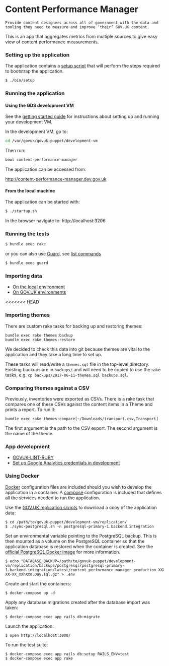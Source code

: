 # Content Performance Manager

`Provide content designers across all of government with the data and tooling they need to measure and improve ‘their’ GOV.UK content.`

This is an app that aggregates metrics from multiple sources to give easy view of content performance measurements.

### Setting up the application

The application contains a [setup script](./bin/setup) that will perform the
steps required to bootstrap the application.

```bash
$ ./bin/setup
```

### Running the application
#### Using the GDS development VM

See the [getting started guide](https://docs.publishing.service.gov.uk/getting-started.html) for instructions about setting up and running your development VM.

In the development VM, go to:

```bash
cd /var/govuk/govuk-puppet/development-vm
```

Then run:

 ```bash
 bowl content-performance-manager
 ```

The application can be accessed from:

http://content-performance-manager.dev.gov.uk

#### From the local machine

The application can be started with:

```bash
$ ./startup.sh
```

In the browser navigate to: http://localhost:3206

### Running the tests
 ```bash
 $ bundle exec rake
 ```

 or you can also use [Guard](https://github.com/guard/guard), see [list commands](https://github.com/guard/guard/wiki/List-of-Guard-Commands)

 ```bash
 $ bundle exec guard
 ```

### Importing data

* [On the local environment](doc/importing_data.md#Local_environment)
* [On GOV.UK environments](doc/importing_data.md#jenkins)

<<<<<<< HEAD
### Importing themes

There are custom rake tasks for backing up and restoring themes:

```
bundle exec rake themes:backup
bundle exec rake themes:restore
```

We decided to check this data into git because themes are vital to the
application and they take a long time to set up.

These tasks will read/write a `themes.sql` file in the top-level directory.
Existing backups are in `backups/` and will need to be copied to use the rake
tasks, e.g. `cp backups/2017-06-11-themes.sql backups.sql`.

### Comparing themes against a CSV

Previously, inventories were exported as CSVs. There is a rake task that
compares one of these CSVs against the content items in a Theme and prints a
report. To run it:

```
bundle exec rake themes:compare[~/Downloads/transport.csv,Transport]
```

The first argument is the path to the CSV export. The second argument is the
name of the theme.


### App development

* [GOVUK-LINT-RUBY](doc/govuk-lint.md)
* [Set up Google Analytics credentials in development](doc/google_analytics_setup.md)


### Using Docker

[Docker] configuration files are included should you wish to develop the
application in a container. A [compose][docker compose] configuration is
included that defines all the services needed to run the application.

Use the [GOV.UK replication scripts] to download a copy of the application data:

```commandline
$ cd /path/to/govuk-puppet/development-vm/replication/
$ ./sync-postgresql.sh -n postgresql-primary-1.backend.integration
```

Set an environmental variable pointing to the PostgreSQL backup. This is then
mounted as a volume on the PostgreSQL container so that the application
database is restored when the container is created. See the
[official PostgreSQL Docker image](https://hub.docker.com/_/postgres/) for more
information.

```commandline
$ echo "DATABASE_BACKUP=/path/to/govuk-puppet/development-vm/replication/backups/postgresql/postgresql-primary-1.backend.integration/latest/content_performance_manager_production_XXXX-XX-XX_XXhXXm.Day.sql.gz" > .env
```

Create and start the containers:

```commandline
$ docker-compose up -d
```

Apply any database migrations created after the database import was taken:

```commandline
$ docker-compose exec app rails db:migrate
```

Launch the application:

```commandline
$ open http://localhost:3000/
```

To run the test suite:

```commandline
$ docker-compose exec app rails db:setup RAILS_ENV=test
$ docker-compose exec app rake
```

[docker]: https://www.docker.com/
[docker compose]: https://docs.docker.com/compose/overview/
[GOV.UK replication scripts]: https://docs.publishing.service.gov.uk/manual/replicate-app-data-locally.html
